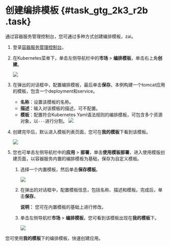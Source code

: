 # 创建编排模板 {#task_gtg_2k3_r2b .task}

通过容器服务管理控制台，您可通过多种方式创建编排模板，zai。

1.  登录[容器服务管理控制台](https://cs.console.aliyun.com)。 
2.  在Kubernetes菜单下，单击左侧导航栏中的**市场** \> **编排模板**，单击右上角**创建**。 

    ![](http://static-aliyun-doc.oss-cn-hangzhou.aliyuncs.com/assets/img/17051/15332833388819_zh-CN.png)

3.  在弹出的对话框中，配置编排模板，最后单击**保存**。本例构建一个tomcat应用的模板，包含一个deployment和service。 

    -   **名称**：设置该模板的名称。
    -   **描述**：输入对该模板的描述，可不配置。
    -   **模板**：配置符合Kubernetes Yaml语法规则的编排模板，可包含多个资源对象，以`---`进行分割。
    ![](http://static-aliyun-doc.oss-cn-hangzhou.aliyuncs.com/assets/img/17051/15332833388820_zh-CN.png)

4.  创建完毕后，默认进入模板列表页面，您可在**我的模板**下看到该模板。 

    ![](http://static-aliyun-doc.oss-cn-hangzhou.aliyuncs.com/assets/img/17051/15332833388824_zh-CN.png)

5.  您也可单击左侧导航栏中的**应用** \> **部署**，单击**使用模板部署**，进入使用模版创建页面，以容器服务内置的编排模板为基础，保存为自定义模板。 
    1.  选择一个内置模板，然后单击**保存模板**。 

        ![](http://static-aliyun-doc.oss-cn-hangzhou.aliyuncs.com/assets/img/17051/15332833388826_zh-CN.png)

    2.  在弹出的对话框中，配置模板信息，包括名称、描述和模板。完成后，单击**保存**。 

        **说明：** 您可在内置模板的基础上进行修改。

    3.  单击左侧导航栏**市场** \> **编排模板**，您可看到该模板出现在**我的模板**下。 

        ![](http://static-aliyun-doc.oss-cn-hangzhou.aliyuncs.com/assets/img/17051/15332833388831_zh-CN.png)


您可使用**我的模板**下的编排模板，快速创建应用。

